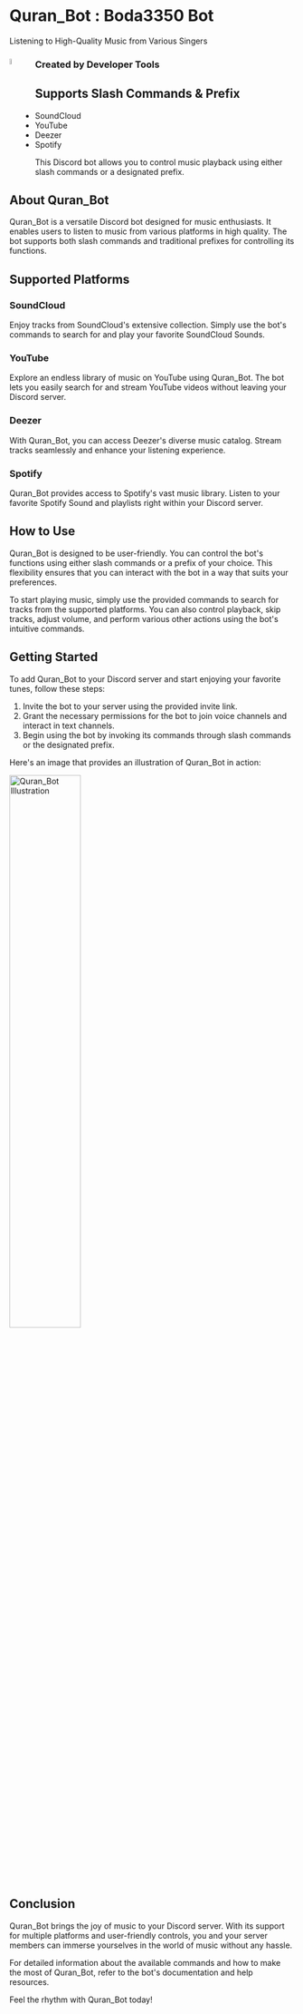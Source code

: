 # Quran_Bot : Boda3350 Bot

Listening to High-Quality Music from Various Singers

### Created by Developer Tools <img style="width: 5%; float: left; margin-right: 20px;" src="https://g.top4top.io/p_3073pvbti1.png" alt="Quran_Bot Illustration">

## Supports Slash Commands & Prefix

- SoundCloud
- YouTube
- Deezer
- Spotify

This Discord bot allows you to control music playback using either slash commands or a designated prefix.

## About Quran_Bot

Quran_Bot is a versatile Discord bot designed for music enthusiasts. It enables users to listen to music from various platforms in high quality. The bot supports both slash commands and traditional prefixes for controlling its functions.

## Supported Platforms

### SoundCloud

Enjoy tracks from SoundCloud's extensive collection. Simply use the bot's commands to search for and play your favorite SoundCloud Sounds.

### YouTube

Explore an endless library of music on YouTube using Quran_Bot. The bot lets you easily search for and stream YouTube videos without leaving your Discord server.

### Deezer

With Quran_Bot, you can access Deezer's diverse music catalog. Stream tracks seamlessly and enhance your listening experience.

### Spotify

Quran_Bot provides access to Spotify's vast music library. Listen to your favorite Spotify Sound and playlists right within your Discord server.

## How to Use

Quran_Bot is designed to be user-friendly. You can control the bot's functions using either slash commands or a prefix of your choice. This flexibility ensures that you can interact with the bot in a way that suits your preferences.

To start playing music, simply use the provided commands to search for tracks from the supported platforms. You can also control playback, skip tracks, adjust volume, and perform various other actions using the bot's intuitive commands.

## Getting Started

To add Quran_Bot to your Discord server and start enjoying your favorite tunes, follow these steps:

1. Invite the bot to your server using the provided invite link.
2. Grant the necessary permissions for the bot to join voice channels and interact in text channels.
3. Begin using the bot by invoking its commands through slash commands or the designated prefix.

Here's an image that provides an illustration of Quran_Bot in action:

<img style="width: 50%;" src="https://a.top4top.io/p_3073pfk9a1.png" alt="Quran_Bot Illustration">

## Conclusion

Quran_Bot brings the joy of music to your Discord server. With its support for multiple platforms and user-friendly controls, you and your server members can immerse yourselves in the world of music without any hassle.

For detailed information about the available commands and how to make the most of Quran_Bot, refer to the bot's documentation and help resources.

Feel the rhythm with Quran_Bot today!
